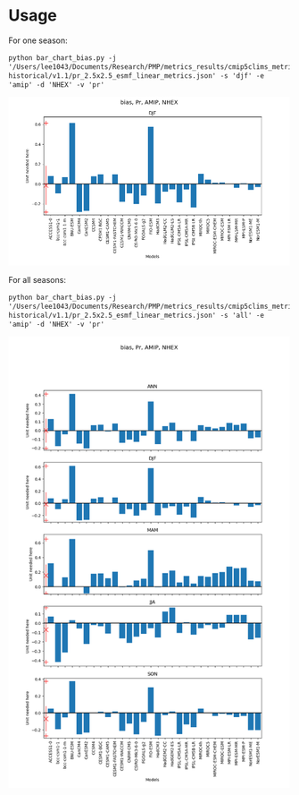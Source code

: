 # Usage

For one season:
```
python bar_chart_bias.py -j '/Users/lee1043/Documents/Research/PMP/metrics_results/cmip5clims_metrics_package-historical/v1.1/pr_2.5x2.5_esmf_linear_metrics.json' -s 'djf' -e 'amip' -d 'NHEX' -v 'pr'
```
![plot](./example_plot/pr_amip_bias_1panel_djf_NHEX.png)

For all seasons:
```
python bar_chart_bias.py -j '/Users/lee1043/Documents/Research/PMP/metrics_results/cmip5clims_metrics_package-historical/v1.1/pr_2.5x2.5_esmf_linear_metrics.json' -s 'all' -e 'amip' -d 'NHEX' -v 'pr'
```
![plot](./example_plot/pr_amip_bias_5panel_all_NHEX.png)

